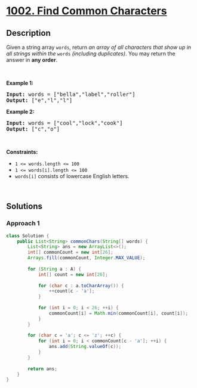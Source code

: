 # [1002. Find Common Characters](https://leetcode.com/problems/find-common-characters)

## Description

<p>Given a string array <code>words</code>, return <em>an array of all characters that show up in all strings within the </em><code>words</code><em> (including duplicates)</em>. You may return the answer in <strong>any order</strong>.</p>
<p>&nbsp;</p>

<p><strong class="example">Example 1:</strong></p>
<pre>
<strong>Input:</strong> words = ["bella","label","roller"]
<strong>Output:</strong> ["e","l","l"]
</pre>

<p><strong class="example">Example 2:</strong></p>
<pre>
<strong>Input:</strong> words = ["cool","lock","cook"]
<strong>Output:</strong> ["c","o"]
</pre>
<p>&nbsp;</p>

<p><strong>Constraints:</strong></p>
<ul>
    <li><code>1 &lt;= words.length &lt;= 100</code></li>
    <li><code>1 &lt;= words[i].length &lt;= 100</code></li>
    <li><code>words[i]</code> consists of lowercase English letters.</li>
</ul>
<p>&nbsp;</p>

## Solutions

### **Approach 1**

```java
class Solution {
    public List<String> commonChars(String[] words) {
        List<String> ans = new ArrayList<>();
        int[] commonCount = new int[26];
        Arrays.fill(commonCount, Integer.MAX_VALUE);
        
        for (String a : A) {
            int[] count = new int[26];
            
            for (char c : a.toCharArray()) {
                ++count[c - 'a'];
            }
            
            for (int i = 0; i < 26; ++i) {
                commonCount[i] = Math.min(commonCount[i], count[i]);
            }
        }
        
        for (char c = 'a'; c <= 'z'; ++c) {
            for (int i = 0; i < commonCount[c - 'a']; ++i) {
                ans.add(String.valueOf(c));
            }
        }
        
        return ans;
    }
}
```

<!-- tabs:end -->